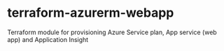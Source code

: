 # terraform-azurerm-webapp
Terraform module for provisioning Azure Service plan, App service (web app) and Application Insight
